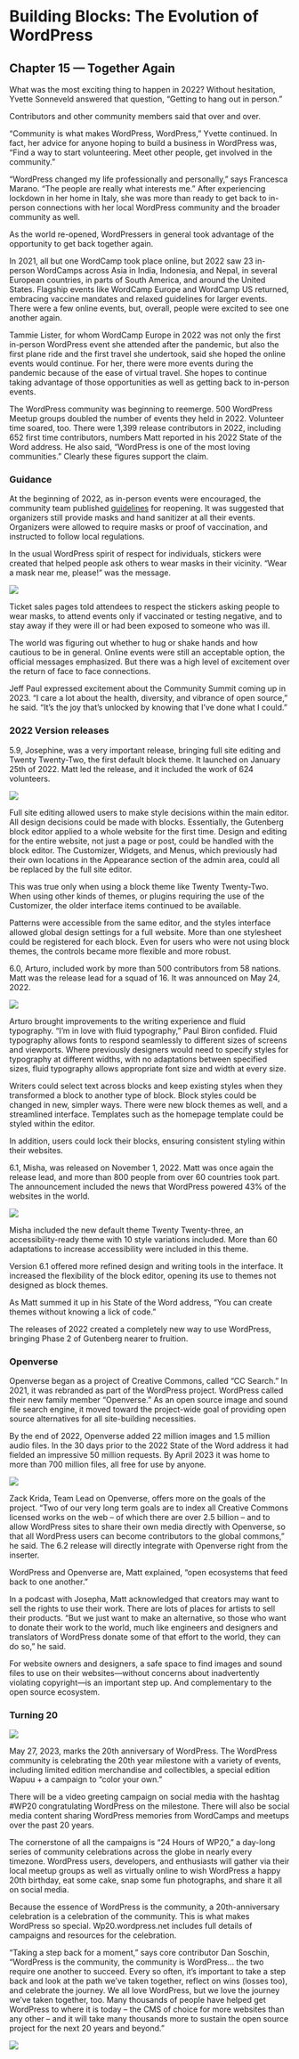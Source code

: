 # Building Blocks: The Evolution of WordPress 
## Chapter 15 — Together Again

What was the most exciting thing to happen in 2022? Without hesitation, Yvette Sonneveld answered that question, “Getting to hang out in person.”

Contributors and other community members said that over and over.

“Community is what makes WordPress, WordPress,” Yvette continued. In fact, her advice for anyone hoping to build a business in WordPress was, “Find a way to start volunteering. Meet other people, get involved in the community.”

“WordPress changed my life professionally and personally,” says Francesca Marano. “The people are really what interests me.” After experiencing lockdown in her home in Italy, she was more than ready to get back to in-person connections with her local WordPress community and the broader community as well. 

As the world re-opened, WordPressers in general took advantage of the opportunity to get back together again.

In 2021, all but one WordCamp took place online, but 2022 saw 23 in-person WordCamps across Asia in India, Indonesia, and Nepal, in several European countries,  in parts of South America, and around the United States. Flagship events like WordCamp Europe and WordCamp US returned, embracing vaccine mandates and relaxed guidelines for larger events. There were a few online events, but, overall, people were excited to see one another again. 

Tammie Lister, for whom WordCamp Europe in 2022 was not only the first in-person WordPress event she attended after the pandemic, but also the first plane ride and the first travel she undertook, said she hoped the online events would continue. For her, there were more events during the pandemic because of the ease of virtual travel. She hopes to continue taking advantage of those opportunities as well as getting back to in-person events.

The WordPress community was beginning to reemerge. 500 WordPress Meetup groups doubled the number of events they held in 2022. Volunteer time soared, too. There were 1,399 release contributors in 2022, including 652 first time contributors, numbers Matt reported in his 2022 State of the Word address. He also said, “WordPress is one of the most loving communities.” Clearly these figures support the claim.


### Guidance

At the beginning of 2022, as in-person events were encouraged, the community team published [guidelines](https://make.wordpress.org/community/handbook/meetup-organizer/covid-19-guidelines-for-in-person-meetups/) for reopening. It was suggested that organizers still provide masks and hand sanitizer at all their events. Organizers were allowed to require masks or proof of vaccination, and instructed to follow local regulations. 

In the usual WordPress spirit of respect for individuals, stickers were created that helped people ask others to wear masks in their vicinity. “Wear a mask near me, please!” was the message.

![](https://make.wordpress.org/community/files/2022/07/Screen-Shot-2022-06-22-at-11.09.09-1.png)

Ticket sales pages told attendees to respect the stickers asking people to wear masks, to attend events only if vaccinated or testing negative, and to stay away if they were ill or had been exposed to someone who was ill.

The world was figuring out whether to hug or shake hands and how cautious to be in general. Online events were still an acceptable option, the official messages emphasized. But there was a high level of excitement over the return of face to face connections.

Jeff Paul expressed excitement about the Community Summit coming up in 2023.  “I care a lot about the health, diversity, and vibrance of open source,” he said. “It’s the joy that’s unlocked by knowing that I’ve done what I could.”

### 2022 Version releases

5.9, Josephine, was a very important release, bringing full site editing and Twenty Twenty-Two, the first default block theme. It launched on January 25th of 2022. Matt led the release, and it included the work of 624 volunteers.

![](https://i0.wp.com/wordpress.org/news/files/2022/01/5-9-inline-v2.png?resize=1536%2C1042&ssl=1)

Full site editing allowed users to make style decisions within the main editor. All design decisions could be made with blocks. Essentially, the Gutenberg block editor applied to a whole website for the first time. Design and editing for the entire website, not just a page or post, could be handled with the block editor. The Customizer, Widgets, and Menus, which previously had their own locations in the Appearance section of the admin area, could all be replaced by the full site editor.

This was true only when using a block theme like Twenty Twenty-Two. When using other kinds of themes, or plugins requiring the use of the Customizer, the older interface items continued to be available.

Patterns were accessible from the same editor, and the styles interface allowed global design settings for a full website. More than one stylesheet could be registered for each block. Even for users who were not using block themes, the controls became more flexible and more robust. 

6.0, Arturo, included work by more than 500 contributors from 58 nations. Matt was the release lead for a squad of 16. It was announced on May 24, 2022.

![](https://i0.wp.com/wordpress.org/news/files/2022/05/Main-image-News-post.png?resize=1536%2C1042&ssl=1) 

Arturo brought improvements to the writing experience and fluid typography. “I’m in love with fluid typography,” Paul Biron confided. Fluid typography allows fonts to respond seamlessly to different sizes of screens and viewports. Where previously designers would need to specify styles for typography at different widths, with no adaptations between specified sizes, fluid typography allows appropriate font size and width at every size.

Writers could select text across blocks and keep existing styles when they transformed a block to another type of block. Block styles could be changed in new, simpler ways. There were new block themes as well, and a streamlined interface. Templates such as the homepage template could be styled within the editor.

In addition, users could lock their blocks, ensuring consistent styling within their websites.

6.1, Misha, was released on November 1, 2022. Matt was once again the release lead, and more than 800 people from over 60 countries took part.  The announcement included the news that WordPress powered 43% of the websites in the world.

![](https://i0.wp.com/wordpress.org/news/files/2022/11/inline-image-inline.png?resize=1536%2C1024&ssl=1)

Misha included the new default theme Twenty Twenty-three, an accessibility-ready theme with 10 style variations included. More than 60 adaptations to increase accessibility were included in this theme. 

Version 6.1 offered more refined design and writing tools in the interface. It increased the flexibility of the block editor, opening its use to themes not designed as block themes.

As Matt summed it up in his State of the Word address, “You can create themes without knowing a lick of code.”

The releases of 2022 created a completely new way to use WordPress, bringing Phase 2 of Gutenberg nearer to fruition.

### Openverse

Openverse began as a project of Creative Commons, called “CC Search.” In 2021, it was rebranded as part of the WordPress project. WordPress called their new family member “Openverse.” As an open source image and sound file search engine, it moved toward the project-wide goal of providing open source alternatives for all site-building necessities.

By the end of 2022, Openverse added 22 million images and 1.5 million audio files. In the 30 days prior to the 2022 State of the Word address it had fielded an impressive 50 million requests. By April 2023 it was home to more than 700 million files, all free for use by anyone.

![](https://make.wordpress.org/marketing/files/2023/04/Openverse-700-million.png)

Zack Krida, Team Lead on Openverse, offers more on the goals of the project. “Two of our very long term goals are to index all Creative Commons licensed works on the web – of which there are over 2.5 billion – and to allow WordPress sites to share their own media directly with Openverse, so that all WordPress users can become contributors to the global commons,” he said. The 6.2 release will directly integrate with Openverse right from the inserter.

WordPress and Openverse are, Matt explained, “open ecosystems that feed back to one another.”


In a podcast with Josepha, Matt acknowledged that creators may want to sell the rights to use their work. There are lots of places for artists to sell their products. “But we just want to make an alternative, so those who want to donate their work to the world, much like engineers and designers and translators of WordPress donate some of that effort to the world, they can do so,” he said.

For website owners and designers, a safe space to find images and sound files to use on their websites—without concerns about inadvertently violating copyright—is an important step up. And complementary to the open source ecosystem. 

### Turning 20

![](https://i0.wp.com/wp20.wordpress.net/wp-content/uploads/Community.png?w=1600&ssl=1)

May 27, 2023, marks the 20th anniversary of WordPress. 
The WordPress community is celebrating the 20th year milestone with a variety of events, including limited edition merchandise and collectibles, a special edition Wapuu + a campaign to “color your own.”

There will be a video greeting campaign on social media with the hashtag #WP20 congratulating WordPress on the milestone. There will also be social media content sharing WordPress memories from WordCamps and meetups over the past 20 years.

The cornerstone of all the campaigns is “24 Hours of WP20,” a day-long series of community celebrations across the globe in nearly every timezone. WordPress users, developers, and enthusiasts will gather via their local meetup groups as well as virtually online to wish WordPress a happy 20th birthday, eat some cake, snap some fun photographs, and share it all on social media.

Because the essence of WordPress is the community, a 20th-anniversary celebration is a celebration of the community. This is what makes WordPress so special.
Wp20.wordpress.net includes full details of campaigns and resources for the celebration. 

“Taking a step back for a moment,” says core contributor Dan Soschin, “WordPress is the community, the community is WordPress… the two require one another to succeed. Every so often, it’s important to take a step back and look at the path we’ve taken together, reflect on wins (losses too), and celebrate the journey. We all love WordPress, but we love the journey we’ve taken together, too. Many thousands of people have helped get WordPress to where it is today – the CMS of choice for more websites than any other – and it will take many thousands more to sustain the open source project for the next 20 years and beyond.”

![](https://i0.wp.com/wp20.wordpress.net/wp-content/uploads/wp20-wapuu@4x.png?resize=737%2C1024&ssl=1)
